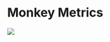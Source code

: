 # Monkey Metrics

![](https://user-images.githubusercontent.com/8920674/97091703-115ca600-163e-11eb-8c2a-0a5c6ebe341e.png)
